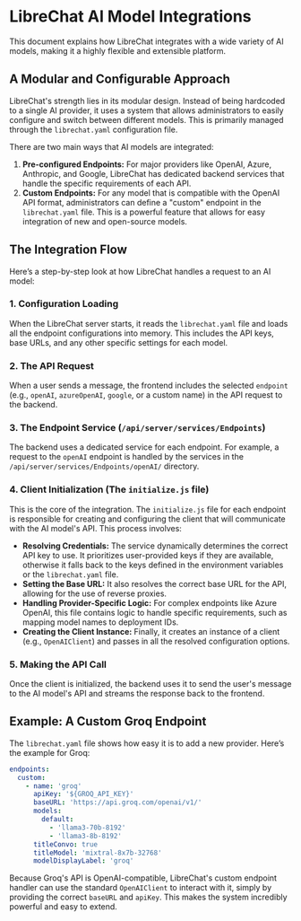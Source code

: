 # LibreChat AI Model Integrations

This document explains how LibreChat integrates with a wide variety of AI models, making it a highly flexible and extensible platform.

## A Modular and Configurable Approach

LibreChat's strength lies in its modular design. Instead of being hardcoded to a single AI provider, it uses a system that allows administrators to easily configure and switch between different models. This is primarily managed through the `librechat.yaml` configuration file.

There are two main ways that AI models are integrated:

1.  **Pre-configured Endpoints:** For major providers like OpenAI, Azure, Anthropic, and Google, LibreChat has dedicated backend services that handle the specific requirements of each API.
2.  **Custom Endpoints:** For any model that is compatible with the OpenAI API format, administrators can define a "custom" endpoint in the `librechat.yaml` file. This is a powerful feature that allows for easy integration of new and open-source models.

## The Integration Flow

Here’s a step-by-step look at how LibreChat handles a request to an AI model:

### 1. Configuration Loading

When the LibreChat server starts, it reads the `librechat.yaml` file and loads all the endpoint configurations into memory. This includes the API keys, base URLs, and any other specific settings for each model.

### 2. The API Request

When a user sends a message, the frontend includes the selected `endpoint` (e.g., `openAI`, `azureOpenAI`, `google`, or a custom name) in the API request to the backend.

### 3. The Endpoint Service (`/api/server/services/Endpoints`)

The backend uses a dedicated service for each endpoint. For example, a request to the `openAI` endpoint is handled by the services in the `/api/server/services/Endpoints/openAI/` directory.

### 4. Client Initialization (The `initialize.js` file)

This is the core of the integration. The `initialize.js` file for each endpoint is responsible for creating and configuring the client that will communicate with the AI model's API. This process involves:

-   **Resolving Credentials:** The service dynamically determines the correct API key to use. It prioritizes user-provided keys if they are available, otherwise it falls back to the keys defined in the environment variables or the `librechat.yaml` file.
-   **Setting the Base URL:** It also resolves the correct base URL for the API, allowing for the use of reverse proxies.
-   **Handling Provider-Specific Logic:** For complex endpoints like Azure OpenAI, this file contains logic to handle specific requirements, such as mapping model names to deployment IDs.
-   **Creating the Client Instance:** Finally, it creates an instance of a client (e.g., `OpenAIClient`) and passes in all the resolved configuration options.

### 5. Making the API Call

Once the client is initialized, the backend uses it to send the user's message to the AI model's API and streams the response back to the frontend.

## Example: A Custom Groq Endpoint

The `librechat.yaml` file shows how easy it is to add a new provider. Here’s the example for Groq:

```yaml
endpoints:
  custom:
    - name: 'groq'
      apiKey: '${GROQ_API_KEY}'
      baseURL: 'https://api.groq.com/openai/v1/'
      models:
        default:
          - 'llama3-70b-8192'
          - 'llama3-8b-8192'
      titleConvo: true
      titleModel: 'mixtral-8x7b-32768'
      modelDisplayLabel: 'groq'
```

Because Groq's API is OpenAI-compatible, LibreChat's custom endpoint handler can use the standard `OpenAIClient` to interact with it, simply by providing the correct `baseURL` and `apiKey`. This makes the system incredibly powerful and easy to extend.
